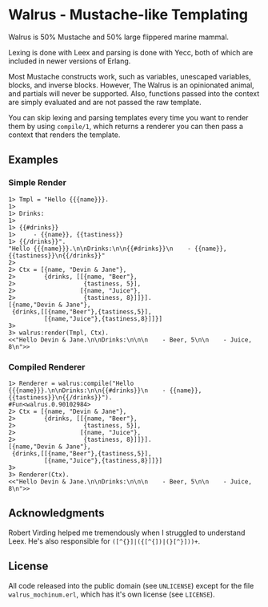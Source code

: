 Walrus - Mustache-like Templating
=================================

Walrus is 50% Mustache and 50% large flippered marine mammal.

Lexing is done with Leex and parsing is done with Yecc, both
of which are included in newer versions of Erlang.

Most Mustache constructs work, such as variables, unescaped
variables, blocks, and inverse blocks. However, The Walrus is
an opinionated animal, and partials will never be supported.
Also, functions passed into the context are simply evaluated
and are not passed the raw template.

You can skip lexing and parsing templates every time you want
to render them by using `compile/1`, which returns a renderer
you can then pass a context that renders the template.

Examples
--------

### Simple Render

    1> Tmpl = "Hello {{{name}}}.
    1> 
    1> Drinks:
    1> 
    1> {{#drinks}}
    1>     - {{name}}, {{tastiness}}
    1> {{/drinks}}".
    "Hello {{{name}}}.\n\nDrinks:\n\n{{#drinks}}\n    - {{name}}, {{tastiness}}\n{{/drinks}}"
    2> 
    2> Ctx = [{name, "Devin & Jane"},
    2>        {drinks, [[{name, "Beer"},
    2>                   {tastiness, 5}],
    2>                  [{name, "Juice"},
    2>                   {tastiness, 8}]]}].
    [{name,"Devin & Jane"},
     {drinks,[[{name,"Beer"},{tastiness,5}],
              [{name,"Juice"},{tastiness,8}]]}]
    3> 
    3> walrus:render(Tmpl, Ctx).
    <<"Hello Devin & Jane.\n\nDrinks:\n\n\n    - Beer, 5\n\n    - Juice, 8\n">>

### Compiled Renderer

    1> Renderer = walrus:compile("Hello {{{name}}}.\n\nDrinks:\n\n{{#drinks}}\n    - {{name}}, {{tastiness}}\n{{/drinks}}").
    #Fun<walrus.0.90102984>
    2> Ctx = [{name, "Devin & Jane"},
    2>        {drinks, [[{name, "Beer"},
    2>                   {tastiness, 5}],
    2>                  [{name, "Juice"},
    2>                   {tastiness, 8}]]}].
    [{name,"Devin & Jane"},
     {drinks,[[{name,"Beer"},{tastiness,5}],
              [{name,"Juice"},{tastiness,8}]]}]
    3> 
    3> Renderer(Ctx).
    <<"Hello Devin & Jane.\n\nDrinks:\n\n\n    - Beer, 5\n\n    - Juice, 8\n">>

Acknowledgments
---------------
Robert Virding helped me tremendously when I struggled to
understand Leex. He's also responsible for
`([^{}]|({[^{])|(}[^}]))+`.

License
-------

All code released into the public domain (see `UNLICENSE`)
except for the file `walrus_mochinum.erl`, which has it's own
license (see `LICENSE`).
